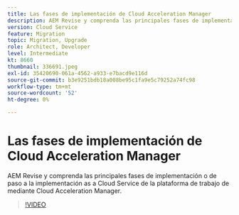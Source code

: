 ```yaml
---
title: Las fases de implementación de Cloud Acceleration Manager
description: AEM Revise y comprenda las principales fases de implementación o de paso a la implementación as a Cloud Service de la plataforma de trabajo de mediante Cloud Acceleration Manager.
version: Cloud Service
feature: Migration
topic: Migration, Upgrade
role: Architect, Developer
level: Intermediate
kt: 8660
thumbnail: 336691.jpeg
exl-id: 35420690-061a-4562-a933-e7bacd9e116d
source-git-commit: b3e9251bdb18a008be95c1fa9e5c79252a74fc98
workflow-type: tm+mt
source-wordcount: '52'
ht-degree: 0%

---
```


# Las fases de implementación de Cloud Acceleration Manager

AEM Revise y comprenda las principales fases de implementación o de paso a la implementación as a Cloud Service de la plataforma de trabajo de mediante Cloud Acceleration Manager.

>[!VIDEO](https://video.tv.adobe.com/v/336691?quality=12&learn=on)
